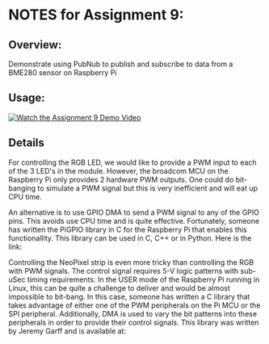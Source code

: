 # NOTES for Assignment 9:

## Overview:

Demonstrate using PubNub to publish and subscribe to data from a BME280 sensor on Raspberry Pi


## Usage:

[![Watch the Assignment 9 Demo Video](https://i.ytimg.com/vi/z-i04m6NMOg/2.jpg?time=1512499587705)](https://youtu.be/z-i04m6NMOg)

## Details

For controlling the RGB LED, we would like to provide a PWM input to each of the 3 LED's in the module.  However, the broadcom MCU on the Raspberry Pi only provides 2 hardware PWM outputs.  One could do bit-banging to simulate a PWM signal but this is very inefficient and will eat up CPU time.

An alternative is to use GPIO DMA to send a PWM signal to any of the GPIO pins.  This avoids use CPU time and is quite effective. Fortunately, someone has written the PiGPIO library in C for the Raspberry Pi that enables this functionallity.  This library can be used in C, C++ or in Python.  Here is the link:  


Controlling the NeoPixel strip is even more tricky than controlling the RGB with PWM signals.  The control signal requires 5-V logic patterns with sub-uSec timing requirements.  In the USER mode of the Raspberry Pi running in Linux, this can be quite a challenge to deliver and would be almost impossible to bit-bang.  In this case, someone has written a C library that takes advantage of either one of the PWM peripherals on the Pi MCU or the SPI peripheral.  Additionally, DMA is used to vary the bit patterns into these peripherals in order to provide their control signals. This library was written by Jeremy Garff and is available at:



